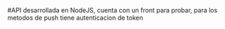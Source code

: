 #API desarrollada en NodeJS, cuenta con un front para probar, para los metodos de push tiene autenticacion de token
